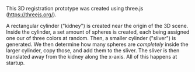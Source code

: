 This 3D registration prototype was created using three.js (https://threejs.org/).

A rectangular cylinder ("kidney") is created near the origin of the 3D scene. Inside the cylinder, a set amount of spheres is created, each being assigned one our of three colors at random. 
Then, a smaller cylinder ("sliver") is generated. We then determine how many spheres are *completely* inside the larger cylinder, copy those, and add them to the sliver.
The sliver is then translated away from the kidney along the x-axis. All of this happens at startup. 